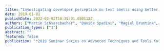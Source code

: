 ```yaml
---
title: "Investigating developer perception on test smells using better code hub-Work in progress"
date: 2019-01-01
publishDate: 2022-02-02T10:35:01.080112Z
authors: ["Martin Schvarcbacher", "Davide Spadini", "Magiel Bruntink", "Ana Oprescu", " others"]
publication_types: ["1"]
abstract: ""
featured: false
publication: "*2019 Seminar Series on Advanced Techniques and Tools for Software Evolution, SATTOSE*"
---
```


